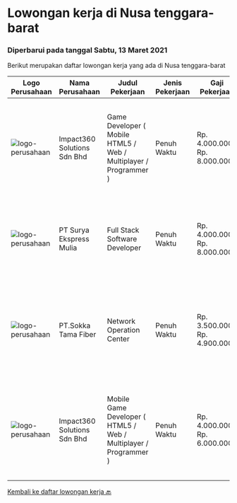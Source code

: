 
  # Lowongan kerja di Nusa tenggara-barat

  ### Diperbarui pada tanggal Sabtu, 13 Maret 2021

  Berikut merupakan daftar lowongan kerja yang ada di Nusa tenggara-barat

  |Logo Perusahaan | Nama Perusahaan | Judul Pekerjaan | Jenis Pekerjaan | Gaji Pekerjaan | Lokasi | Deskripsi | Tanggal diunggah | Pranala |
  | -------------- | --------------- | --------------- | --------- | --------- | -------------- | ------- | ----------- | ----------- |
  |![logo-perusahaan](https://image-service-cdn.seek.com.au/06b729438205195a03d4bcec08ce1ddd5d9c1576/ee4dce1061f3f616224767ad58cb2fc751b8d2dc)|Impact360 Solutions Sdn Bhd|Game Developer ( Mobile HTML5 / Web / Multiplayer / Programmer )|Penuh Waktu|Rp. 4.000.000-Rp. 8.000.000|Nusa Tenggara Barat|We are hiring remote HTML5 game developers from all parts of Indonesia. If you have real experience building HTML5 games or applications, you're...|Kamis, 11 Maret 2021|https://www.jobstreet.co.id/id/job/game-developer-mobile-html5-web-multiplayer-programmer-4503754/origin/my?token=0~40c3367c-1af1-491c-94e3-abce1ba0367f&sectionRank=1&jobId=jobstreet-my-job-4503754|
|![logo-perusahaan](https://us.123rf.com/450wm/pavelstasevich/pavelstasevich1811/pavelstasevich181101027/112815900-stock-vector-no-image-available-icon-flat-vector.jpg?ver=6)|PT Surya Ekspress Mulia|Full Stack Software Developer|Penuh Waktu|Rp. 4.000.000-Rp. 8.000.000|Nusa Tenggara Barat|Responsibilities: As part of our growing software development team in Indonesia, you will be primarily involved in: Development of web applications...|Senin, 08 Maret 2021|https://www.jobstreet.co.id/id/job/full-stack-software-developer-3476150?token=0~40c3367c-1af1-491c-94e3-abce1ba0367f&sectionRank=2&jobId=jobstreet-id-job-3476150|
|![logo-perusahaan](https://image-service-cdn.seek.com.au/2ecbf7f7b79633d4fb254f874246ed1a7b156955/ee4dce1061f3f616224767ad58cb2fc751b8d2dc)|PT.Sokka Tama Fiber|Network Operation Center|Penuh Waktu|Rp. 3.500.000-Rp. 4.900.000|Lombok|Responsibility : Bertanggung jawab untuk menganalisis trouble ticket yang terjadi dan memberikan analisis akar masalah. Bertanggung jawab untuk...|Selasa, 23 Februari 2021|https://www.jobstreet.co.id/id/job/network-operation-center-3465611?token=0~40c3367c-1af1-491c-94e3-abce1ba0367f&sectionRank=3&jobId=jobstreet-id-job-3465611|
|![logo-perusahaan](https://image-service-cdn.seek.com.au/f3e505b4d9da682a6f4f311bd59ccfe97c6d80cd/ee4dce1061f3f616224767ad58cb2fc751b8d2dc)|Impact360 Solutions Sdn Bhd|Mobile Game Developer ( HTML5 / Web / Multiplayer / Programmer )|Penuh Waktu|Rp. 4.000.000-Rp. 6.000.000|Nusa Tenggara Barat|We are hiring remote HTML5 game developers from all parts of Indonesia. If you have real experience building HTML5 games or applications, you're...|Rabu, 17 Februari 2021|https://www.jobstreet.co.id/id/job/mobile-game-developer-html5-web-multiplayer-programmer-4484398/origin/my?token=0~40c3367c-1af1-491c-94e3-abce1ba0367f&sectionRank=4&jobId=jobstreet-my-job-4484398|


  [Kembali ke daftar lowongan kerja 🔙](../README.md#daftar-lowongan-kerja)
  